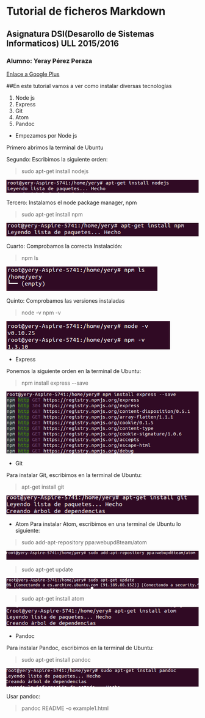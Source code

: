 # Tutorial de ficheros Markdown
## Asignatura DSI(Desarollo de Sistemas Informaticos) ULL 2015/2016
### Alumno: Yeray Pérez Peraza

[Enlace a Google Plus](https://plus.google.com/u/0/103843506225178759595 "Enlace a Google Plus")


##En este tutorial vamos a ver como instalar diversas tecnologías
1. Node js
2. Express
3. Git
4. Atom
5. Pandoc

+ Empezamos por Node js

Primero abrimos la terminal de Ubuntu

Segundo: Escribimos la siguiente orden:

> sudo apt-get install nodejs

![Instalacion nodejs](img/instalarnodejs.png "sudo apt-get install nodejs")

Tercero: Instalamos el node package manager, npm

> sudo apt-get install npm

![Instalacion npm](img/npm.png "sudo apt-get install npm")

Cuarto: Comprobamos la correcta Instalación:

> npm ls

!["ls npm"](img/nmpls.png "npm ls")

Quinto: Comprobamos las versiones instaladas

> node -v
> npm -v

![Vemos las versiones instaladas](img/versionesnodenpm.png "Comprobamos las versiones instaladas")

+  Express

Ponemos la siguiente orden en la terminal de Ubuntu:

> npm install express --save

![Instalamos express](img/express.png "npm install express --save")

+ Git

Para instalar Git, escribimos en la terminal de Ubuntu:

> apt-get install git

![Instalamos git](img/git.png "apt-get install git")

+ Atom
Para instalar Atom, escribimos en una terminal de Ubuntu lo siguiente:


>sudo add-apt-repository ppa:webupd8team/atom

![Añadir reposistorio atom ](img/anadir_repo.png "sudo add-apt-repository ppa:webupd8team/atom")

>sudo apt-get update

![Actualizar repositorios ](img/update.png "sudo apt-get update")

>sudo apt-get install atom

![Instalar atom ](img/atom.png "sudo apt-get install atom")

+ Pandoc

Para instalar Pandoc, escribimos en la terminal de Ubuntu:

> sudo apt-get install pandoc

![Instalar pandoc ](img/pandoc.png "sudo apt-get install pandoc")

Usar pandoc:

>pandoc README -o example1.html

